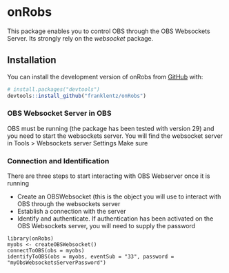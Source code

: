 
<!-- README.md is generated from README.Rmd. Please edit that file -->

# onRobs

<!-- badges: start -->
<!-- badges: end -->

This package enables you to control OBS through the OBS Websockets
Server. Its strongly rely on the *websocket* package.

## Installation

You can install the development version of onRobs from
[GitHub](https://github.com/) with:

``` r
# install.packages("devtools")
devtools::install_github("franklentz/onRobs")
```

### OBS Websocket Server in OBS

OBS must be running (the package has been tested with version 29) and
you need to start the websockets server. You will find the websocket
server in Tools \> Websockets server Settings Make sure

### Connection and Identification

There are three steps to start interacting with OBS Webserver once it is
running

- Create an OBSWebsocket (this is the object you will use to interact
  with OBS through the websockets server
- Establish a connection with the server
- Identify and authenticate. If authentication has been activated on the
  OBS Websockets server, you will need to supply the password

<!-- -->

    library(onRobs)
    myobs <- createOBSWebsocket() 
    connectToOBS(obs = myobs)
    identifyToOBS(obs = myobs, eventSub = "33", password = "myObsWebsocketsServerPassword")
